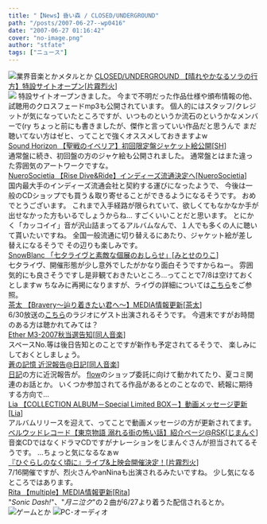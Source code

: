 ```yaml
---
title: "【News】昏い森 / CLOSED/UNDERGROUND"
path: "/posts/2007-06-27--wp0416"
date: "2007-06-27 01:16:42"
cover: "no-image.png"
author: "stfate"
tags: ["ニュース"]
---
```


<style type="text/css">
<!--
p {white-space: pre-wrap};
-->
</style>

<img src="http://stfate.net/img/category1.jpg" alt="業界音楽とかメタルとか">
<a class="topics" href="http://katakiri.sakura.ne.jp/CU/sb.cgi?tid=12" target="_blank">CLOSED/UNDERGROUND 【晴れやかなるソラの行方】特設サイトオープン</a><span class="junre">[<a href="http://www.rekka.jp/" target="_blank">片霧烈火</a>]</span>
<div class="news"><a href="http://katakiri.sakura.ne.jp/CU/sb.cgi?tid=12" target="_blank"><img src="http://katakiri.sakura.ne.jp/CU/products_img/MIN0010_haresora_bn03"></a>
特設サイトオープンきました。
今まで不明だった作品仕様や頒布情報の他、試聴用のクロスフェードmp3も公開されています。
個人的にはスタッフ/クレジットが気になっていたところですが、いつものというか流石のというかなメンバーで(ry
ちょっと前にも書きましたが、傑作と言っていい作品だと思うんで
まだ聴いてない方はゼヒ、ってことで強くオススメしておきますよw</div>
<a class="topics" href="http://www.soundhorizon.com/" target="_blank">Sound Horizon 【聖戦のイベリア】初回限定盤ジャケット絵公開</a><span class="junre">[<a href="http://sound-horizon.net/" target="_blank">SH</a>]</span>
<div class="news">通常盤に続き、初回盤の方のジャケ絵も公開されました。
通常盤とはまた違った雰囲気のアートワークですな。</div>
<a class="topics" href="http://nuerosocietia.com/" target="_blank">NueroSocietia 【Rise Dive&Ride】インディーズ流通決定へ</a><span class="junre">[<a href="http://nuerosocietia.com/" target="_blank">NueroSocietia</a>]</span>
<div class="news">国内最大手のインディーズ流通会社と契約する運びになったようで、
今後は一般のCDショップでも買う＆取り寄せることができるようになるそうです。
おめでとうございます。
これまで入手経路が限られていて、欲しくてもなかなか手が出せなかった方もいるでしょうからね…
すごくいいことだと思います。
とにかく「カッコイイ」音が沢山詰まってるアルバムなんで、１人でも多くの人に聴いて貰いたいですね。
全国一般流通に切り替えるにあたり、ジャケット絵が差し替えになるそうで
その辺りも楽しみです。</div>
<a class="topics" href="http://blog.snowblanc.net/?eid=586849" target="_blank">SnowBlanc 「七夕ライヴと素敵な個展のおしらせ」</a><span class="junre">[<a href="http://www.snowblanc.net/" target="_blank">みとせのりこ</a>]</span>
<div class="news">七夕ライヴ、開催形態が少し意外でしたがかなり面白そうですからねー。
雰囲気的にも良さそうですし是非観ておきたいところ…ってことで7/8は空けておくとしますw
ちなみに再掲になりますが、ライヴの詳細については<a href="http://www.sunshinecity.co.jp/event/live_mitose.html" target="_blank">こちら</a>をご参照。</div>
<a class="topics" href="http://www.team-e.co.jp/bravery/index.html" target="_blank">茶太 【Bravery～辿り着きたい君へ～】MEDIA情報更新</a><span class="junre">[<a href="http://chata.moo.jp/" target="_blank">茶太</a>]</span>
<div class="news">6/30放送の<a href="http://www.joqr.net/blog/momoi/" target="_blank">こちら</a>のラジオにゲスト出演されるそうです。
今週末ですがお時間のある方は聴かれてみては？</div>
<a class="topics" href="http://www.ether-music.com/" target="_blank">Ether M3-2007秋当選告知</a><span class="junre">[<a href="" target="_blank">同人音楽</a>]</span>
<div class="news">スペースNo.等は後日告知とのことですが新作も予定されてるそうで、
楽しみにしておくとしましょう。</div>
<a class="topics" href="http://aonokioku.sakura.ne.jp/" target="_blank">蒼の記憶 近況報告@日記</a><span class="junre">[<a href="" target="_blank">同人音楽</a>]</span>
<div class="news"><a href="http://diary5.net4u.org/dr/7999blue0918.html" target="_blank">日記</a>の方に近況報告が。
<a href="http://aonokioku.sakura.ne.jp/flow/" target="_blank">flow</a>のショップ委託に向けて動かれてたり、夏コミ関連のお話とか。
いくつか参加されてる作品があるとのことなので、続報に期待する方向で…</div>
<a class="topics" href="http://lias-cafe.com/special/" target="_blank">Lia 【COLLECTION ALBUM－Special Limited BOX－】動画メッセージ更新</a><span class="junre">[<a href="http://www.lias-cafe.com/" target="_blank">Lia</a>]</span>
<div class="news">アルバムリリースを迎えて、ってことで動画メッセージの方が更新されてます。</div>
<a class="topics" href="http://61.199.33.219/games/info/musicinfo/bellwood/tkd/index.html" target="_blank">ベルウッドレコード【東京物語 溺れる街の怖い話】紹介ページ@RSK</a><span class="junre">[<a href="http://jimang.com/" target="_blank">じまんぐ</a>]</span>
<div class="news">音楽CDではなくドラマCDですがナレーションをじまんぐさんが担当されてるそうです。
…ちょっと気になるなぁw</div>
<a class="topics" href="http://www.animate.tv/nf/detail.php?id=0000001678" target="_blank">『ひぐらしのなく頃に』ライブ&上映会開催決定！</a><span class="junre">[<a href="http://www.rekka.jp/" target="_blank">片霧烈火</a>]</span>
<div class="news">7/16開催ですが、烈火さんやanNinaも出演されるみたいですね。
少し気になるところではあります。</div>
<a class="topics" href="http://www.team-e.co.jp/rita/" target="_blank">Rita 【multiple】MEDIA情報更新</a><span class="junre">[<a href="http://ritarita.jp/" target="_blank">Rita</a>]</span>
<div class="news">"<em>Sonic Dash!</em>"、"<em>月ニ泣ク</em>"の２曲が6/27より着うた配信されるとか。</div>
<img src="http://stfate.net/img/category2.jpg" alt="ゲームとか">
<img src="http://stfate.net/img/category3.jpg" alt="PC･オーディオ">
